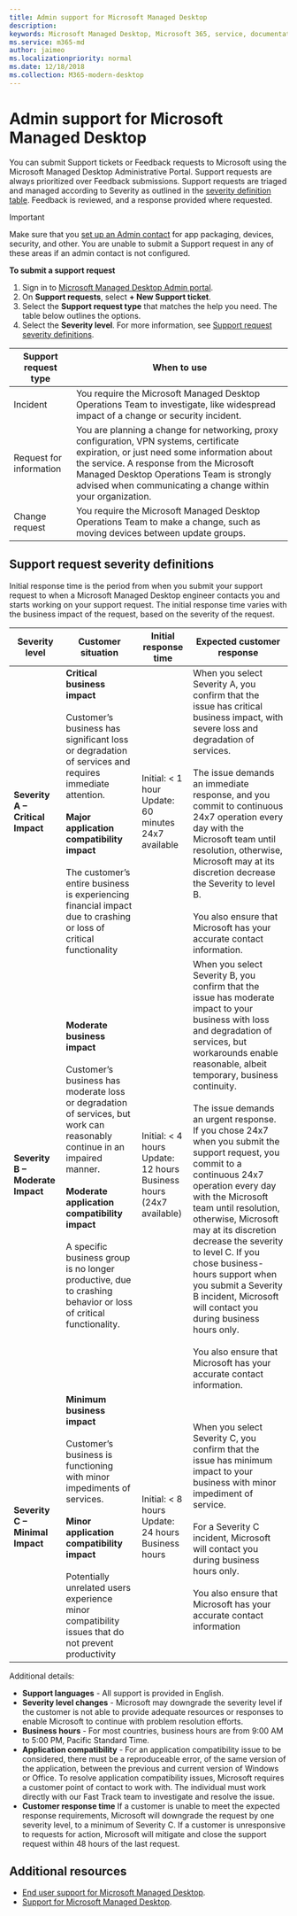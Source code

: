 ```yaml
---
title: Admin support for Microsoft Managed Desktop
description:  
keywords: Microsoft Managed Desktop, Microsoft 365, service, documentation
ms.service: m365-md
author: jaimeo
ms.localizationpriority: normal
ms.date: 12/18/2018
ms.collection: M365-modern-desktop
---
```


# Admin support for Microsoft Managed Desktop

You can submit Support tickets or Feedback requests to Microsoft using the Microsoft Managed Desktop Administrative Portal. Support requests are always prioritized over Feedback submissions. Support requests are triaged and managed according to Severity as outlined in the [severity definition table](#sev). Feedback is reviewed, and a response provided where requested. 

>[!IMPORTANT]
>Make sure that you [set up an Admin contact](../get-started/add-admin-contacts.md) for app packaging, devices, security, and other. You are unable to submit a Support request in any of these areas if an admin contact is not configured.

**To submit a support request**
1. Sign in to [Microsoft Managed Desktop Admin portal](http://aka.ms/mwaasportal). 
2. On **Support requests**, select **+ New Support ticket**.
3. Select the **Support request type** that matches the help you need. The table below outlines the options. 
4. Select the **Severity level**. For more information, see [Support request severity definitions](#sev). 

Support request type | When to use
--- | ---
Incident | You require the Microsoft Managed Desktop Operations Team to investigate, like widespread impact of a change or security incident.
Request for information | You are planning a change for networking, proxy configuration, VPN systems, certificate expiration, or just need some information about the service. A response from the Microsoft Managed Desktop Operations Team is strongly advised when communicating a change within your organization.
Change request | You require the Microsoft Managed Desktop Operations Team to make a change, such as moving devices between update groups.

<span id="sev" />

## Support request severity definitions

Initial response time is the period from when you submit your support request to when a Microsoft Managed Desktop engineer contacts you and starts working on your support request. The initial response time varies with the business impact of the request, based on the severity of the request.

Severity level	| Customer situation |	Initial response time	| Expected customer response
--- | --- | --- | ---
**Severity A – Critical Impact** |	**Critical business impact**<br><br>Customer’s business has significant loss or degradation of services and requires immediate attention.<br><br>**Major application compatibility impact**<br><br>The customer’s entire business is experiencing financial impact due to crashing or loss of critical functionality | Initial: < 1 hour<br>Update: 60 minutes<br>24x7 available | When you select Severity A, you confirm that the issue has critical business impact, with severe loss and degradation of services. <br><br>The issue demands an immediate response, and you commit to continuous 24x7 operation every day with the Microsoft team until resolution, otherwise, Microsoft may at its discretion decrease the Severity to level B.<br><br> You also ensure that Microsoft has your accurate contact information. 
**Severity B – Moderate Impact** |	**Moderate business impact**<br><br>Customer’s business has moderate loss or degradation of services, but work can reasonably continue in an impaired manner.<br><br>**Moderate application compatibility impact**<br><br>A specific business group is no longer productive, due to crashing behavior or loss of critical functionality. |	Initial: < 4 hours<br>Update: 12 hours<br>Business hours (24x7 available) | When you select Severity B, you confirm that the issue has moderate impact to your business with loss and degradation of services, but workarounds enable reasonable, albeit temporary, business continuity. <br><br>The issue demands an urgent response. If you chose 24x7 when you submit the support request, you commit to a continuous 24x7 operation every day with the Microsoft team until resolution, otherwise, Microsoft may at its discretion decrease the severity to level C. If you chose business-hours support when you submit a Severity B incident, Microsoft will contact you during business hours only.<br><br>You also ensure that Microsoft has your accurate contact information.
**Severity C – Minimal Impact** |	**Minimum business impact**<br><br> Customer’s business is functioning with minor impediments of services.<br><br>**Minor application compatibility impact**<br><br>Potentially unrelated users experience minor compatibility issues that do not prevent productivity |	Initial: < 8 hours<br>Update: 24 hours<br>Business hours  |	When you select Severity C, you confirm that the issue has minimum impact to your business with minor impediment of service.<br><br>For a Severity C incident, Microsoft will contact you during business hours only.<br><br>You also ensure that Microsoft has your accurate contact information

Additional details:
- **Support languages** - All support is provided in English.
- **Severity level changes** - Microsoft may downgrade the severity level if the customer is not able to provide adequate resources or responses to enable Microsoft to continue with problem resolution efforts. 
- **Business hours** - For most countries, business hours are from 9:00 AM to 5:00 PM, Pacific Standard Time.
- **Application compatibility** - For an application compatibility issue to be considered, there must be a reproduceable error, of the same version of the application, between the previous and current version of Windows or Office. To resolve application compatibility issues, Microsoft requires a customer point of contact to work with. The individual must work directly with our Fast Track team to investigate and resolve the issue.
- **Customer response time** If a customer is unable to meet the expected response requirements, Microsoft will downgrade the request by one severity level, to a minimum of Severity C. If a customer is unresponsive to requests for action, Microsoft will mitigate and close the support request within 48 hours of the last request.
 

## Additional resources
- [End user support for Microsoft Managed Desktop](end-user-support.md). 
- [Support for Microsoft Managed Desktop](../service-description/support.md). 
